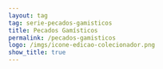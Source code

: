 ```yaml
---
layout: tag
tag: serie-pecados-gamisticos
title: Pecados Gamísticos
permalink: /pecados-gamisticos
logo: /imgs/icone-edicao-colecionador.png
show_title: true
---
```

